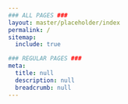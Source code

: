 ```yaml
---
### ALL PAGES ###
layout: master/placeholder/index
permalink: /
sitemap:
  include: true

### REGULAR PAGES ###
meta:
  title: null
  description: null
  breadcrumb: null
---
```

